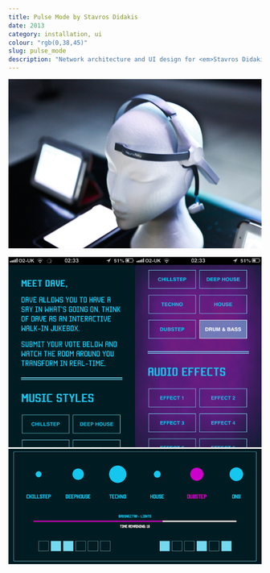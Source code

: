 ```yaml
---
title: Pulse Mode by Stavros Didakis
date: 2013
category: installation, ui
colour: "rgb(0,38,45)"
slug: pulse_mode
description: "Network architecture and UI design for <em>Stavros Didakis</em>'s participatory audiovisual installation at <strong>Code Control Festival 2013</strong> in Leicester."
---
```


![Interface](pulse_mode_closeup.jpg)

<!-- ![Setup](pulse_mode_setup.jpg) -->

![Web Voting Interface](voting_interface.png)
![Tablet Monitor](monitor.png)